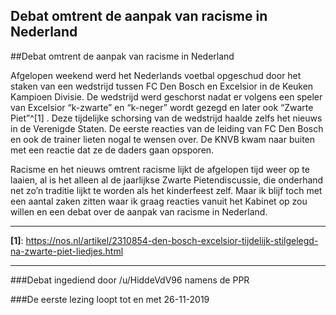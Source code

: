 ## Debat omtrent de aanpak van racisme in Nederland 
 
##Debat omtrent de aanpak van racisme in Nederland 
 
 Afgelopen weekend werd het Nederlands voetbal opgeschud door het staken van een wedstrijd tussen FC Den Bosch en Excelsior in de Keuken Kampioen Divisie. De wedstrijd werd geschorst nadat er volgens een speler van Excelsior “k-zwarte” en “k-neger” wordt gezegd en later ook “Zwarte Piet”^[1] . Deze tijdelijke schorsing van de wedstrijd haalde zelfs het nieuws in de Verenigde Staten. De eerste reacties van de leiding van FC Den Bosch en ook de trainer lieten nogal te wensen over. De KNVB kwam naar buiten met een reactie dat ze de daders gaan opsporen. 

Racisme en het nieuws omtrent racisme lijkt de afgelopen tijd weer op te laaien, al is het alleen al de jaarlijkse Zwarte Pietendiscussie, die onderhand net zo’n traditie lijkt te worden als het kinderfeest zelf. Maar ik blijf toch met een aantal zaken zitten waar ik graag reacties vanuit het Kabinet op zou willen en een debat over de aanpak van racisme in Nederland.

---

**[1]**: https://nos.nl/artikel/2310854-den-bosch-excelsior-tijdelijk-stilgelegd-na-zwarte-piet-liedjes.html

---

###Debat ingediend door /u/HiddeVdV96 namens de PPR

###De eerste lezing loopt tot en met 26-11-2019